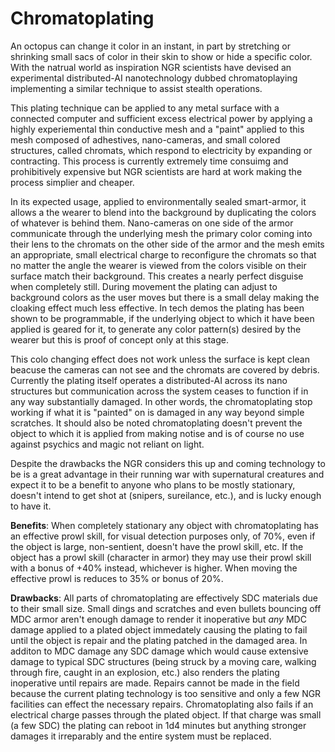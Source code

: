 # Chromatoplating
An octopus can change it color in an instant, in part by stretching or shrinking small sacs of color in their skin to show or hide a specific color. With the natrual world as inspiration NGR scientists have devised an experimental distributed-AI nanotechnology dubbed chromatoplaying implementing a similar technique to assist stealth operations.

This plating technique can be applied to any metal surface with a connected computer and sufficient excess electrical power by applying a highly experiemental thin conductive mesh and a "paint" applied to this mesh composed of adhestives, nano-cameras, and small colored structures, called chromats, which respond to electricity by expanding or contracting. This process is currently extremely time consuimg and prohibitively expensive but NGR scientists are hard at work making the process simplier and cheaper.

In its expected usage, applied to environmentally sealed smart-armor, it allows a the wearer to blend into the background by duplicating the colors of whatever is behind them. Nano-cameras on one side of the armor communicate through the underlying mesh the primary color coming into their lens to the chromats on the other side of the armor and the mesh emits an appropriate, small electrical charge to reconfigure the chromats so that no matter the angle the wearer is viewed from the colors visible on their surface match their background. This creates a nearly perfect disguise when completely still. During movement the plating can adjust to background colors as the user moves but there is a small delay making the cloaking effect much less effective. In tech demos the plating has been shown to be programmable, if the underlying object to which it have been applied is geared for it, to generate any color pattern(s) desired by the wearer but this is proof of concept only at this stage.

This colo changing effect does not work unless the surface is kept clean beacuse the cameras can not see and the chromats are covered by debris. Currently the plating itself operates a distributed-AI across its nano structures but communication across the system ceases to function if in any way substantially damaged. In other words, the chromatoplating stop working if what it is "painted" on is damaged in any way beyond simple scratches. It should also be noted chromatoplating doesn't prevent the object to which it is applied from making notise and is of course no use against psychics and magic not reliant on light.

Despite the drawbacks the NGR considers this up and coming technology to be is a great advantage in their running war with supernatural creatures and expect it to be a benefit to anyone who plans to be mostly stationary, doesn't intend to get shot at (snipers, sureilance, etc.), and is lucky enough to have it.

**Benefits**:
When completely stationary any object with chromatoplating has an effective prowl skill, for visual detection purposes only, of 70%, even if the object is large, non-sentient, doesn't have the prowl skill, etc. If the object has a prowl skill (character in armor) they may use their prowl skill with a bonus of +40% instead, whichever is higher. When moving the effective prowl is reduces to 35% or bonus of 20%.

**Drawbacks**:
All parts of chromatoplating are effectively SDC materials due to their small size. Small dings and scratches and even bullets bouncing off MDC armor aren't enough damage to render it inoperative but *any* MDC damage applied to a plated object immedately causing the plating to fail until the object is repair and the plating patched in the damaged area. In additon to MDC damage any SDC damage which would cause extensive damage to typical SDC structures (being struck by a moving care, walking through fire, caught in an explosion, etc.) also renders the plating inoperative until repairs are made. Repairs cannot be made in the field because the current plating technology is too sensitive and only a few NGR facilities can effect the necessary repairs. Chromatoplating also fails if an electrical charge passes through the plated object. If that charge was small (a few SDC) the plating can reboot in 1d4 minutes but anything stronger damages it irreparably and the entire system must be replaced.